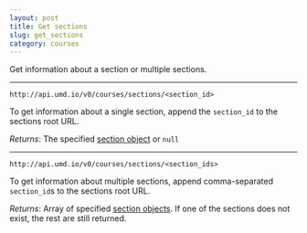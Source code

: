 ```yaml
---
layout: post
title: Get sections
slug: get_sections
category: courses
---
```


Get information about a section or multiple sections.

----

`http://api.umd.io/v0/courses/sections/<section_id>`

To get information about a single section, append the `section_id` to the sections root URL.

*Returns*: The specified [section object](#section_object) or `null`

----

`http://api.umd.io/v0/courses/sections/<section_ids>`

To get information about multiple sections, append comma-separated `section_id`s to the sections root URL.

*Returns*: Array of specified [section objects](#section_object). If one of the sections does not exist, the rest are still returned.

<!-- EXAMPLE -->



<!-- END -->